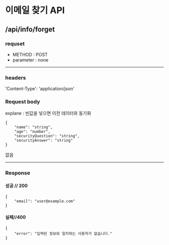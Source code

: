 # 이메일 찾기 API

## /api/info/forget

### requset

- METHOD : POST
- parameter : none

---

### headers

'Content-Type': 'application/json'

### Request body
explane : 빈값을 넣으면 이전 데이터와 동기화
```
{
    "name": "string",
    "age": "number",
    "securityQuestion": "string",
    "securityAnswer": "string"
}
```

없음

---

### Response

#### 성공 // 200

```
{
    "email": "user@example.com"
}
```
#### 실패//400

```
{
    "error": "입력된 정보와 일치하는 사용자가 없습니다."
}
```




